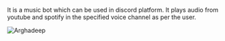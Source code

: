 It is a music bot which can be used in discord platform. It plays audio from youtube and spotify in the specified voice channel as per the user. 

![Arghadeep](https://user-images.githubusercontent.com/78810009/215821086-d3a0e1fc-1090-4460-9a02-bbe0d6899afd.png)
